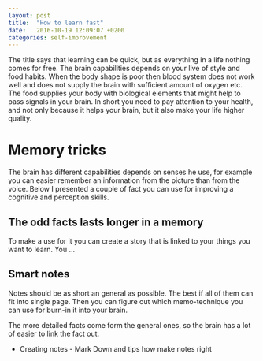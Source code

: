 ```yaml
---
layout: post
title:  "How to learn fast"
date:   2016-10-19 12:09:07 +0200
categories: self-improvement
---
```


The title says that learning can be quick, but as everything in a life nothing comes for free.
The brain capabilities depends on your live of style and food habits.
When the body shape is poor then blood system does not work well and does not supply the brain with
sufficient amount of oxygen etc. The food supplies your body with biological elements that might help
to pass signals in your brain. In short you need to pay attention to your health, and not only because it
helps your brain, but it also make your life higher quality.

# Memory tricks

The brain has different capabilities depends on senses he use, for example you can easier remember an information from 
the picture than from the voice. Below I presented a couple of fact you can use for improving a cognitive and perception skills.

## The odd facts lasts longer in a memory 

To make a use for it you can create a story that is linked to your things you want to learn. You ... 


## Smart notes

Notes should be as short an general as possible. The best if all of them can fit into single page.
Then you can figure out  which memo-technique you can use for burn-in it into your brain.

The more detailed facts come form the general ones, so the brain has a lot of easier to link the fact out.    

* Creating notes - Mark Down and tips how make notes right

